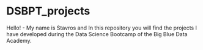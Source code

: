 # DSBPT_projects
Hello! - My name is Stavros and In this repository you will find the projects I have developed during the Data Science Bootcamp of the Big Blue Data Academy. 
